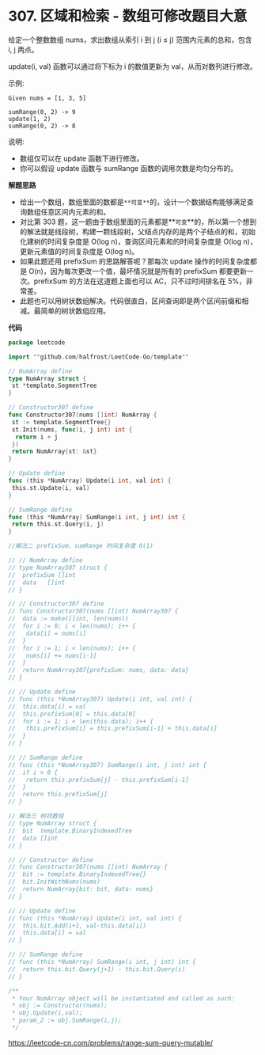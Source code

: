 # 307. 区域和检索 - 数组可修改**题目大意**  

给定一个整数数组  nums，求出数组从索引 i 到 j (i ≤ j) 范围内元素的总和，包含 i, j 两点。

update(i, val) 函数可以通过将下标为 i 的数值更新为 val，从而对数列进行修改。

示例:

```
Given nums = [1, 3, 5]

sumRange(0, 2) -> 9  
update(1, 2)  
sumRange(0, 2) -> 8  
```

说明:

- 数组仅可以在 update 函数下进行修改。
- 你可以假设 update 函数与 sumRange 函数的调用次数是均匀分布的。

**解题思路**  

- 给出一个数组，数组里面的数都是`**可变**`的，设计一个数据结构能够满足查询数组任意区间内元素的和。
- 对比第 303 题，这一题由于数组里面的元素都是**`可变`**的，所以第一个想到的解法就是线段树，构建一颗线段树，父结点内存的是两个子结点的和，初始化建树的时间复杂度是 O(log n)，查询区间元素和的时间复杂度是 O(log n)，更新元素值的时间复杂度是 O(log n)。
- 如果此题还用 prefixSum 的思路解答呢？那每次 update 操作的时间复杂度都是 O(n)，因为每次更改一个值，最坏情况就是所有的 prefixSum 都要更新一次。prefixSum 的方法在这道题上面也可以 AC，只不过时间排名在 5%，非常差。
- 此题也可以用树状数组解决。代码很直白，区间查询即是两个区间前缀和相减。最简单的树状数组应用。

**代码** 

```go
package leetcode

import ""github.com/halfrost/LeetCode-Go/template""

// NumArray define
type NumArray struct {
 st *template.SegmentTree
}

// Constructor307 define
func Constructor307(nums []int) NumArray {
 st := template.SegmentTree{}
 st.Init(nums, func(i, j int) int {
  return i + j
 })
 return NumArray{st: &st}
}

// Update define
func (this *NumArray) Update(i int, val int) {
 this.st.Update(i, val)
}

// SumRange define
func (this *NumArray) SumRange(i int, j int) int {
 return this.st.Query(i, j)
}

//解法二 prefixSum，sumRange 时间复杂度 O(1)

// // NumArray define
// type NumArray307 struct {
//  prefixSum []int
//  data   []int
// }

// // Constructor307 define
// func Constructor307(nums []int) NumArray307 {
//  data := make([]int, len(nums))
//  for i := 0; i < len(nums); i++ {
//   data[i] = nums[i]
//  }
//  for i := 1; i < len(nums); i++ {
//   nums[i] += nums[i-1]
//  }
//  return NumArray307{prefixSum: nums, data: data}
// }

// // Update define
// func (this *NumArray307) Update(i int, val int) {
//  this.data[i] = val
//  this.prefixSum[0] = this.data[0]
//  for i := 1; i < len(this.data); i++ {
//   this.prefixSum[i] = this.prefixSum[i-1] + this.data[i]
//  }
// }

// // SumRange define
// func (this *NumArray307) SumRange(i int, j int) int {
//  if i > 0 {
//   return this.prefixSum[j] - this.prefixSum[i-1]
//  }
//  return this.prefixSum[j]
// }

// 解法三 树状数组
// type NumArray struct {
//  bit  template.BinaryIndexedTree
//  data []int
// }

// // Constructor define
// func Constructor307(nums []int) NumArray {
//  bit := template.BinaryIndexedTree{}
//  bit.InitWithNums(nums)
//  return NumArray{bit: bit, data: nums}
// }

// // Update define
// func (this *NumArray) Update(i int, val int) {
//  this.bit.Add(i+1, val-this.data[i])
//  this.data[i] = val
// }

// // SumRange define
// func (this *NumArray) SumRange(i int, j int) int {
//  return this.bit.Query(j+1) - this.bit.Query(i)
// }

/**
 * Your NumArray object will be instantiated and called as such:
 * obj := Constructor(nums);
 * obj.Update(i,val);
 * param_2 := obj.SumRange(i,j);
 */
```

https://leetcode-cn.com/problems/range-sum-query-mutable/